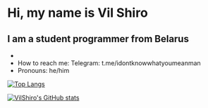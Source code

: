 # Hi, my name is Vil Shiro

## I am a student programmer from Belarus

- 
- How to reach me: Telegram: t.me/idontknowwhatyoumeanman
- Pronouns: he/him

[![Top Langs](https://github-readme-stats.vercel.app/api/top-langs/?username=VilShiro&layout=compact)](https://github.com/VilShiro/github-readme-stats)

[![VilShiro's GitHub stats](https://github-readme-stats.vercel.app/api?username=VilShiro)](https://github.com/VilShiro/github-readme-stats)
